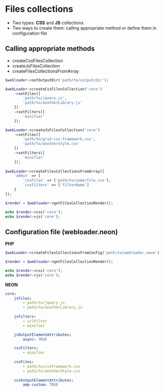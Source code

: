# Files collections
- Two types: **CSS** and **JS** collections
- Two ways to create them: calling appropriate method or define them in configuration file

## Calling appropriate methods
- createCssFilesCollection
- createJsFilesCollection
- createFilesCollectionsFromArray

````php
$webloader->setOutputDir('path/to/output/dir');

$webLoader->createCssFilesCollection('core')
    ->setFiles([
        'path/to/jquery.js',
        'path/to/anotherLibrary.js'
    ])
    ->setFilters([
        'minifier'
    ]);

$webLoader->createJsFilesCollection('core')
    ->setFiles([
        'path/to/grid-css-framework.css',
        'path/to/anotherStyle.css'
    ])
    ->setFilters([
        'minifier'
    ]);
    
$webLoader->createFilesCollectionsFromArray([
    'admin' => [
        'cssFiles' => ['path/to/some/file.css'],
        'cssFilters' => ['filterName']
    ]
]);

$render = $webloader->getFilesCollectionRender();

echo $render->css('core');
echo $render->js('core');
````

## Configuration file (webloader.neon)
**PHP**
````php
$webLoader->createFilesCollectionsFromConfig('path/to/webloader.neon');

$render = $webloader->getFilesCollectionRender();

echo $render->css('core');
echo $render->js('core');
````

**NEON**
````yaml
core:
    jsFiles:
        - path/to/jquery.js
        - path/to/anotherLibrary.js
        
    jsFilters:
        - urlFilter
        - minifier

    jsOutputElementAttributes:
        async: TRUE

    cssFilters:
        - minifier
   
    cssFiles:
        - path/to/cssFramework.css
        - path/to/anotherStyle.css
        
    cssOutputElementAttributes:
        amp-custom: TRUE
````
